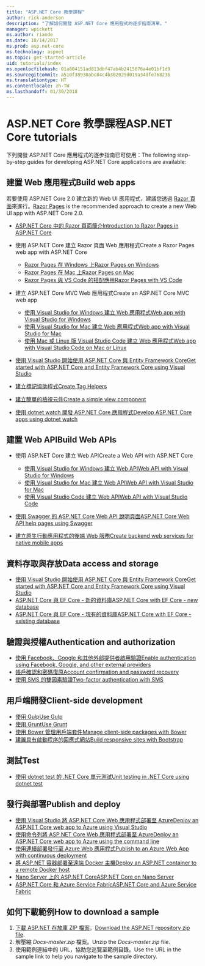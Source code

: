 ```yaml
---
title: "ASP.NET Core 教學課程"
author: rick-anderson
description: "了解如何開發 ASP.NET Core 應用程式的逐步指南清單。"
manager: wpickett
ms.author: riande
ms.date: 10/14/2017
ms.prod: asp.net-core
ms.technology: aspnet
ms.topic: get-started-article
uid: tutorials/index
ms.openlocfilehash: 01a804151ad813dbf47ab4b2415076a4e01bf1d9
ms.sourcegitcommit: a510f38930abc84c4b302029d019a34dfe76823b
ms.translationtype: HT
ms.contentlocale: zh-TW
ms.lasthandoff: 01/30/2018
---
```

# <a name="aspnet-core-tutorials"></a><span data-ttu-id="0997e-103">ASP.NET Core 教學課程</span><span class="sxs-lookup"><span data-stu-id="0997e-103">ASP.NET Core tutorials</span></span>

<span data-ttu-id="0997e-104">下列開發 ASP.NET Core 應用程式的逐步指南已可使用：</span><span class="sxs-lookup"><span data-stu-id="0997e-104">The following step-by-step guides for developing ASP.NET Core applications are available:</span></span>

## <a name="build-web-apps"></a><span data-ttu-id="0997e-105">建置 Web 應用程式</span><span class="sxs-lookup"><span data-stu-id="0997e-105">Build web apps</span></span>

<span data-ttu-id="0997e-106">若要使用 ASP.NET Core 2.0 建立新的 Web UI 應用程式，建議您透過 [Razor 頁面](xref:mvc/razor-pages/index)來進行。</span><span class="sxs-lookup"><span data-stu-id="0997e-106">[Razor Pages](xref:mvc/razor-pages/index) is the recommended approach to create a new Web UI app with ASP.NET Core 2.0.</span></span>

* [<span data-ttu-id="0997e-107">ASP.NET Core 中的 Razor 頁面簡介</span><span class="sxs-lookup"><span data-stu-id="0997e-107">Introduction to Razor Pages in ASP.NET Core</span></span>](xref:mvc/razor-pages/index)
* <span data-ttu-id="0997e-108">使用 ASP.NET Core 建立 Razor 頁面 Web 應用程式</span><span class="sxs-lookup"><span data-stu-id="0997e-108">Create a Razor Pages web app with ASP.NET Core</span></span>

   * [<span data-ttu-id="0997e-109">Razor Pages 在 Windows 上</span><span class="sxs-lookup"><span data-stu-id="0997e-109">Razor Pages on Windows</span></span>](xref:tutorials/razor-pages/index)
   * [<span data-ttu-id="0997e-110">Razor Pages 在 Mac 上</span><span class="sxs-lookup"><span data-stu-id="0997e-110">Razor Pages on Mac</span></span>](xref:tutorials/razor-pages-mac/index)
   * [<span data-ttu-id="0997e-111">Razor Pages 與 VS Code 的搭配應用</span><span class="sxs-lookup"><span data-stu-id="0997e-111">Razor Pages with VS Code</span></span>](xref:tutorials/razor-pages-vsc/index)  

* <span data-ttu-id="0997e-112">建立 ASP.NET Core MVC Web 應用程式</span><span class="sxs-lookup"><span data-stu-id="0997e-112">Create an ASP.NET Core MVC web app</span></span>

   * [<span data-ttu-id="0997e-113">使用 Visual Studio for Windows 建立 Web 應用程式</span><span class="sxs-lookup"><span data-stu-id="0997e-113">Web app with Visual Studio for Windows</span></span>](first-mvc-app/index.md)
   * [<span data-ttu-id="0997e-114">使用 Visual Studio for Mac 建立 Web 應用程式</span><span class="sxs-lookup"><span data-stu-id="0997e-114">Web app with Visual Studio for Mac</span></span>](first-mvc-app-mac/index.md)
   * [<span data-ttu-id="0997e-115">使用 Mac 或 Linux 版 Visual Studio Code 建立 Web 應用程式</span><span class="sxs-lookup"><span data-stu-id="0997e-115">Web app with Visual Studio Code on Mac or Linux</span></span>](first-mvc-app-xplat/index.md)

* [<span data-ttu-id="0997e-116">使用 Visual Studio 開始使用 ASP.NET Core 與 Entity Framework Core</span><span class="sxs-lookup"><span data-stu-id="0997e-116">Get started with ASP.NET Core and Entity Framework Core using Visual Studio</span></span>](../data/ef-mvc/index.md)
* [<span data-ttu-id="0997e-117">建立標記協助程式</span><span class="sxs-lookup"><span data-stu-id="0997e-117">Create Tag Helpers</span></span>](../mvc/views/tag-helpers/authoring.md)
* [<span data-ttu-id="0997e-118">建立簡單的檢視元件</span><span class="sxs-lookup"><span data-stu-id="0997e-118">Create a simple view component</span></span>](../mvc/views/view-components.md#walkthrough-creating-a-simple-view-component)
* [<span data-ttu-id="0997e-119">使用 dotnet watch 開發 ASP.NET Core 應用程式</span><span class="sxs-lookup"><span data-stu-id="0997e-119">Develop ASP.NET Core apps using dotnet watch</span></span>](dotnet-watch.md)

## <a name="build-web-apis"></a><span data-ttu-id="0997e-120">建置 Web API</span><span class="sxs-lookup"><span data-stu-id="0997e-120">Build Web APIs</span></span>
* <span data-ttu-id="0997e-121">使用 ASP.NET Core 建立 Web API</span><span class="sxs-lookup"><span data-stu-id="0997e-121">Create a Web API with ASP.NET Core</span></span>

  * [<span data-ttu-id="0997e-122">使用 Visual Studio for Windows 建立 Web API</span><span class="sxs-lookup"><span data-stu-id="0997e-122">Web API with Visual Studio for Windows</span></span>](first-web-api.md)
  * [<span data-ttu-id="0997e-123">使用 Visual Studio for Mac 建立 Web API</span><span class="sxs-lookup"><span data-stu-id="0997e-123">Web API with Visual Studio for Mac</span></span>](xref:tutorials/first-web-api-mac)
  * [<span data-ttu-id="0997e-124">使用 Visual Studio Code 建立 Web API</span><span class="sxs-lookup"><span data-stu-id="0997e-124">Web API with Visual Studio Code</span></span>](web-api-vsc.md)
  
* [<span data-ttu-id="0997e-125">使用 Swagger 的 ASP.NET Core Web API 說明頁面</span><span class="sxs-lookup"><span data-stu-id="0997e-125">ASP.NET Core Web API help pages using Swagger</span></span>](web-api-help-pages-using-swagger.md)
* [<span data-ttu-id="0997e-126">建立原生行動應用程式的後端 Web 服務</span><span class="sxs-lookup"><span data-stu-id="0997e-126">Create backend web services for native mobile apps</span></span>](../mobile/native-mobile-backend.md)

## <a name="data-access-and-storage"></a><span data-ttu-id="0997e-127">資料存取與存放</span><span class="sxs-lookup"><span data-stu-id="0997e-127">Data access and storage</span></span>
* [<span data-ttu-id="0997e-128">使用 Visual Studio 開始使用 ASP.NET Core 與 Entity Framework Core</span><span class="sxs-lookup"><span data-stu-id="0997e-128">Get started with ASP.NET Core and Entity Framework Core using Visual Studio</span></span>](../data/ef-mvc/index.md)
* [<span data-ttu-id="0997e-129">ASP.NET Core 與 EF Core - 新的資料庫</span><span class="sxs-lookup"><span data-stu-id="0997e-129">ASP.NET Core with EF Core - new database</span></span>](https://docs.microsoft.com/ef/core/get-started/aspnetcore/new-db)
* [<span data-ttu-id="0997e-130">ASP.NET Core 與 EF Core - 現有的資料庫</span><span class="sxs-lookup"><span data-stu-id="0997e-130">ASP.NET Core with EF Core - existing database</span></span>](https://docs.microsoft.com/ef/core/get-started/aspnetcore/existing-db)

## <a name="authentication-and-authorization"></a><span data-ttu-id="0997e-131">驗證與授權</span><span class="sxs-lookup"><span data-stu-id="0997e-131">Authentication and authorization</span></span>
* [<span data-ttu-id="0997e-132">使用 Facebook、Google 和其他外部提供者啟用驗證</span><span class="sxs-lookup"><span data-stu-id="0997e-132">Enable authentication using Facebook, Google, and other external providers</span></span>](../security/authentication/social/index.md)
* [<span data-ttu-id="0997e-133">帳戶確認和密碼復原</span><span class="sxs-lookup"><span data-stu-id="0997e-133">Account confirmation and password recovery</span></span>](../security/authentication/accconfirm.md)
* [<span data-ttu-id="0997e-134">使用 SMS 的雙因素驗證</span><span class="sxs-lookup"><span data-stu-id="0997e-134">Two-factor authentication with SMS</span></span>](../security/authentication/2fa.md)

## <a name="client-side-development"></a><span data-ttu-id="0997e-135">用戶端開發</span><span class="sxs-lookup"><span data-stu-id="0997e-135">Client-side development</span></span>
* [<span data-ttu-id="0997e-136">使用 Gulp</span><span class="sxs-lookup"><span data-stu-id="0997e-136">Use Gulp</span></span>](../client-side/using-gulp.md)
* [<span data-ttu-id="0997e-137">使用 Grunt</span><span class="sxs-lookup"><span data-stu-id="0997e-137">Use Grunt</span></span>](../client-side/using-grunt.md)
* [<span data-ttu-id="0997e-138">使用 Bower 管理用戶端套件</span><span class="sxs-lookup"><span data-stu-id="0997e-138">Manage client-side packages with Bower</span></span>](../client-side/bower.md)
* [<span data-ttu-id="0997e-139">建置具有啟動程序的回應式網站</span><span class="sxs-lookup"><span data-stu-id="0997e-139">Build responsive sites with Bootstrap</span></span>](../client-side/bootstrap.md)

## <a name="test"></a><span data-ttu-id="0997e-140">測試</span><span class="sxs-lookup"><span data-stu-id="0997e-140">Test</span></span>
* [<span data-ttu-id="0997e-141">使用 dotnet test 的 .NET Core 單元測試</span><span class="sxs-lookup"><span data-stu-id="0997e-141">Unit testing in .NET Core using dotnet test</span></span>](https://docs.microsoft.com/dotnet/articles/core/testing/unit-testing-with-dotnet-test)

## <a name="publish-and-deploy"></a><span data-ttu-id="0997e-142">發行與部署</span><span class="sxs-lookup"><span data-stu-id="0997e-142">Publish and deploy</span></span>
* [<span data-ttu-id="0997e-143">使用 Visual Studio 將 ASP.NET Core Web 應用程式部署至 Azure</span><span class="sxs-lookup"><span data-stu-id="0997e-143">Deploy an ASP.NET Core web app to Azure using Visual Studio</span></span>](publish-to-azure-webapp-using-vs.md)
* [<span data-ttu-id="0997e-144">使用命令列將 ASP.NET Core Web 應用程式部署至 Azure</span><span class="sxs-lookup"><span data-stu-id="0997e-144">Deploy an ASP.NET Core web app to Azure using the command line</span></span>](publish-to-azure-webapp-using-cli.md)
* [<span data-ttu-id="0997e-145">使用連續部署發行至 Azure Web 應用程式</span><span class="sxs-lookup"><span data-stu-id="0997e-145">Publish to an Azure Web App with continuous deployment</span></span>](xref:host-and-deploy/azure-apps/azure-continuous-deployment)
* [<span data-ttu-id="0997e-146">將 ASP.NET 容器部署至遠端 Docker 主機</span><span class="sxs-lookup"><span data-stu-id="0997e-146">Deploy an ASP.NET container to a remote Docker host</span></span>](https://docs.microsoft.com/azure/vs-azure-tools-docker-hosting-web-apps-in-docker)
* [<span data-ttu-id="0997e-147">Nano Server 上的 ASP.NET Core</span><span class="sxs-lookup"><span data-stu-id="0997e-147">ASP.NET Core on Nano Server</span></span>](nano-server.md)
* [<span data-ttu-id="0997e-148">ASP.NET Core 和 Azure Service Fabric</span><span class="sxs-lookup"><span data-stu-id="0997e-148">ASP.NET Core and Azure Service Fabric</span></span>](https://docs.microsoft.com/azure/service-fabric/service-fabric-add-a-web-frontend)

<a name="download"></a> 
## <a name="how-to-download-a-sample"></a><span data-ttu-id="0997e-149">如何下載範例</span><span class="sxs-lookup"><span data-stu-id="0997e-149">How to download a sample</span></span>
1. <span data-ttu-id="0997e-150">[下載 ASP.NET 存放庫 ZIP 檔案](https://codeload.github.com/aspnet/Docs/zip/master)。</span><span class="sxs-lookup"><span data-stu-id="0997e-150">[Download the ASP.NET repository zip file](https://codeload.github.com/aspnet/Docs/zip/master).</span></span>
1. <span data-ttu-id="0997e-151">解壓縮 *Docs-master.zip* 檔案。</span><span class="sxs-lookup"><span data-stu-id="0997e-151">Unzip the *Docs-master.zip* file.</span></span>
1. <span data-ttu-id="0997e-152">使用範例連結中的 URL，協助您巡覽至範例目錄。</span><span class="sxs-lookup"><span data-stu-id="0997e-152">Use the URL in the sample link to help you navigate to the sample directory.</span></span> 
